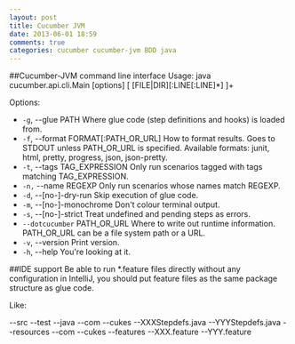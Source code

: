 ```yaml
---
layout: post
title: Cucumber JVM
date: 2013-06-01 18:59
comments: true
categories: cucumber cucumber-jvm BDD java
---
```


##Cucumber-JVM command line interface
Usage: java cucumber.api.cli.Main [options] [ [FILE|DIR][:LINE[:LINE]*] ]+

Options:

* `-g`, --glue PATH                    Where glue code (step definitions and hooks) is loaded from.
* `-f`, --format FORMAT[:PATH_OR_URL]  How to format results. Goes to STDOUT unless PATH_OR_URL is specified.
   Available formats: junit, html, pretty, progress, json, json-pretty.
* `-t`, --tags TAG_EXPRESSION          Only run scenarios tagged with tags matching TAG_EXPRESSION.
* `-n,` --name REGEXP                  Only run scenarios whose names match REGEXP.
* `-d`, --[no-]-dry-run                Skip execution of glue code.
* `-m`, --[no-]-monochrome             Don't colour terminal output.
* `-s`, --[no-]-strict                 Treat undefined and pending steps as errors.
* `--dotcucumber` PATH_OR_URL      Where to write out runtime information. PATH_OR_URL can be a file system
    path or a URL.
* `-v`, --version                      Print version.
* `-h`, --help                         You're looking at it.

##IDE support
Be able to run *.feature files directly without any configuration in IntelliJ, you should put feature files as the same package structure as glue code.

Like:

--src
  --test
    --java
      --com
        --cukes
          --XXXStepdefs.java
          --YYYStepdefs.java
    --resources
      --com
        --cukes
          --features
            --XXX.feature
            --YYY.feature



